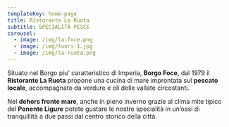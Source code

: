 ```yaml
---
templateKey: home-page
title: Ristorante La Ruota
subtitle: SPECIALITÀ PESCE
carousel:
  - image: /img/la-foce.png
  - image: /img/fuori-1.jpg
  - image: /img/la-ruota.png
---
```

Situato nel Borgo piu’ caratteristico di Imperia, **Borgo Foce**, dal 1979 il **Ristorante La Ruota** propone una cucina di mare improntata sul **pescato locale**, accompagnato da verdure e oli delle vallate circostanti.

Nel **dehors fronte mare**, anche in pieno inverno grazie al clima mite tipico del **Ponente Ligure** potete gustare le nostre specialità in un’oasi di tranquillità a due passi dal centro storico della città.
